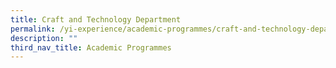 ```yaml
---
title: Craft and Technology Department
permalink: /yi-experience/academic-programmes/craft-and-technology-department/
description: ""
third_nav_title: Academic Programmes
---
```

